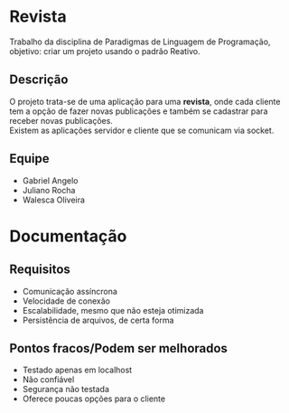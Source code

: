 # Revista
Trabalho da disciplina de Paradigmas de Linguagem de Programação, objetivo: criar um projeto usando o padrão Reativo.

<h2>Descrição</h2>
O projeto trata-se de uma aplicação para uma <strong>revista</strong>, onde cada cliente tem a opção de fazer novas publicações e também se cadastrar para receber novas publicações.<br>
Existem as aplicações servidor e cliente que se comunicam via socket.

<h2>Equipe</h2>
<ul>
<li>
Gabriel Angelo
</li>
<li>
Juliano Rocha
</li>
<li>
Walesca Oliveira
</li>
</ul>

<h1>Documentação</h1>

<h2>Requisitos</h2>
<ul>
<li>
Comunicação assíncrona
</li>
<li>
Velocidade de conexão
</li>
<li>
Escalabilidade, mesmo que não esteja otimizada
</li>
<li>
Persistência de arquivos, de certa forma
</li>
</ul>


<h2>Pontos fracos/Podem ser melhorados</h2>
<ul>
<li>
Testado apenas em localhost
</li>
<li>
Não confiável
</li>
<li>
Segurança não testada
</li>
<li>
Oferece poucas opções para o cliente
</li>
</ul>